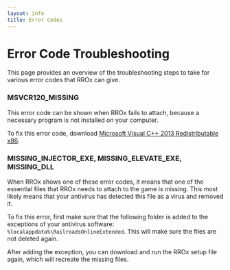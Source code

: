 ```yaml
---
layout: info
title: Error Codes
---
```

# Error Code Troubleshooting

This page provides an overview of the troubleshooting steps to take for various error codes that RROx can give.

### MSVCR120_MISSING

This error code can be shown when RROx fails to attach, because a necessary program is not installed on your computer.

To fix this error code, download [Microsoft Visual C++ 2013 Redistributable x86](https://aka.ms/highdpimfc2013x86enu).

### MISSING_INJECTOR_EXE, MISSING_ELEVATE_EXE, MISSING_DLL

When RROx shows one of these error codes, it means that one of the essential files that RROx needs to attach to the game is missing. This most likely means that your antivirus has detected this file as a virus and removed it.

To fix this error, first make sure that the following folder is added to the exceptions of your antivirus software: ``%localappdata%\RailroadsOnlineExtended``. This will make sure the files are not deleted again.

After adding the exception, you can download and run the RROx setup file again, which will recreate the missing files.
